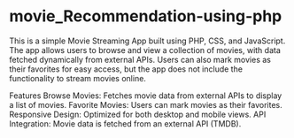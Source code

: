 # movie_Recommendation-using-php
This is a simple Movie Streaming App built using PHP, CSS, and JavaScript. The app allows users to browse and view a collection of movies, with data fetched dynamically from external APIs. Users can also mark movies as their favorites for easy access, but the app does not include the functionality to stream movies online.

Features
Browse Movies: Fetches movie data from external APIs to display a list of movies.
Favorite Movies: Users can mark movies as their favorites.
Responsive Design: Optimized for both desktop and mobile views.
API Integration: Movie data is fetched from an external API (TMDB).
